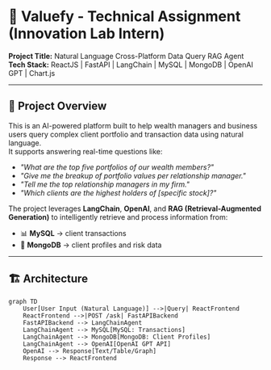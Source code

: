 # 💼 Valuefy - Technical Assignment (Innovation Lab Intern)

**Project Title:** Natural Language Cross-Platform Data Query RAG Agent  
**Tech Stack:** ReactJS | FastAPI | LangChain | MySQL | MongoDB | OpenAI GPT | Chart.js  

---

## 📌 Project Overview

This is an AI-powered platform built to help wealth managers and business users query complex client portfolio and transaction data using natural language.  
It supports answering real-time questions like:

- _"What are the top five portfolios of our wealth members?"_  
- _"Give me the breakup of portfolio values per relationship manager."_  
- _"Tell me the top relationship managers in my firm."_  
- _"Which clients are the highest holders of [specific stock]?"_

The project leverages **LangChain**, **OpenAI**, and **RAG (Retrieval-Augmented Generation)** to intelligently retrieve and process information from:
- 📊 **MySQL** → client transactions
- 📁 **MongoDB** → client profiles and risk data

---

## 🏗️ Architecture

```mermaid
graph TD
    User[User Input (Natural Language)] -->|Query| ReactFrontend
    ReactFrontend -->|POST /ask| FastAPIBackend
    FastAPIBackend --> LangChainAgent
    LangChainAgent --> MySQL[MySQL: Transactions]
    LangChainAgent --> MongoDB[MongoDB: Client Profiles]
    LangChainAgent --> OpenAI[OpenAI GPT API]
    OpenAI --> Response[Text/Table/Graph]
    Response --> ReactFrontend
